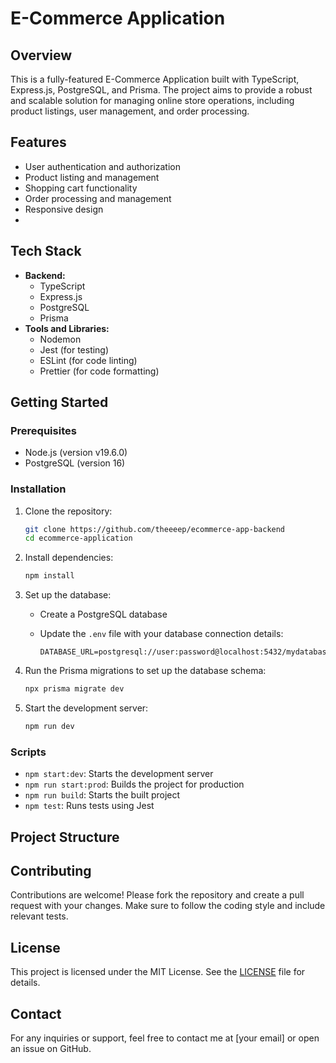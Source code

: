 # E-Commerce Application

## Overview

This is a fully-featured E-Commerce Application built with TypeScript, Express.js, PostgreSQL, and Prisma. The project aims to provide a robust and scalable solution for managing online store operations, including product listings, user management, and order processing.

## Features

- User authentication and authorization
- Product listing and management
- Shopping cart functionality
- Order processing and management
- Responsive design
- 

## Tech Stack

- **Backend:** 
  - TypeScript
  - Express.js
  - PostgreSQL
  - Prisma
- **Tools and Libraries:**
  - Nodemon
  - Jest (for testing)
  - ESLint (for code linting)
  - Prettier (for code formatting)

## Getting Started

### Prerequisites

- Node.js (version v19.6.0)
- PostgreSQL (version 16)

### Installation

1. Clone the repository:
    ```bash
    git clone https://github.com/theeeep/ecommerce-app-backend
    cd ecommerce-application
    ```

2. Install dependencies:
    ```bash
    npm install
    ```

3. Set up the database:

    - Create a PostgreSQL database
    - Update the `.env` file with your database connection details:

      ```
      DATABASE_URL=postgresql://user:password@localhost:5432/mydatabase
      ```

4. Run the Prisma migrations to set up the database schema:
    ```bash
    npx prisma migrate dev
    ```

5. Start the development server:
    ```bash
    npm run dev
    ```

### Scripts

- `npm start:dev`: Starts the development server 
- `npm run start:prod`: Builds the project for production
- `npm run build`: Starts the built project
- `npm test`: Runs tests using Jest

## Project Structure





## Contributing

Contributions are welcome! Please fork the repository and create a pull request with your changes. Make sure to follow the coding style and include relevant tests.

## License

This project is licensed under the MIT License. See the [LICENSE](LICENSE) file for details.

## Contact

For any inquiries or support, feel free to contact me at [your email] or open an issue on GitHub.
